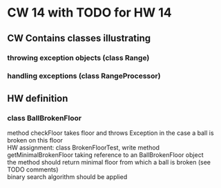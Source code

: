 # CW 14 with TODO for HW 14
## CW Contains classes illustrating
### throwing exception objects (class Range)
### handling exceptions (class RangeProcessor)
## HW definition
### class BallBrokenFloor
method checkFloor takes floor and throws Exception in the case a ball is broken on this floor<br>
HW assignment: class BrokenFloorTest, write method getMinimalBrokenFloor taking reference to an BallBrokenFloor object <br>
the method should return minimal floor from which a ball is broken (see TODO comments) <br>
binary search algorithm should be applied
